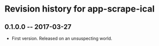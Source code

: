 # Revision history for app-scrape-ical

## 0.1.0.0  -- 2017-03-27

* First version. Released on an unsuspecting world.
